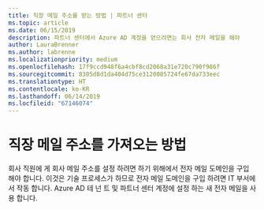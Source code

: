 ```yaml
---
title: 직장 메일 주소를 받는 방법 | 파트너 센터
ms.topic: article
ms.date: 06/15/2019
description: 파트너 센터에서 Azure AD 계정을 얻으려면는 회사 전자 메일을 해야
author: LauraBrenner
ms.author: labrenne
ms.localizationpriority: medium
ms.openlocfilehash: 17f9ccd948f6a4cbf8cd2068a31e720c790f986f
ms.sourcegitcommit: 8305d8d1da404d75ce3120085724fe67da733eec
ms.translationtype: HT
ms.contentlocale: ko-KR
ms.lasthandoff: 06/14/2019
ms.locfileid: "67146074"
---
```

# <a name="how-to-get-a-work-email-address"></a>직장 메일 주소를 가져오는 방법

회사 직원에 게 회사 메일 주소를 설정 하려면 하기 위해에서 전자 메일 도메인을 구입 해야 합니다. 이것은 기술 프로세스가 하므로 전자 메일 도메인을 구입 하려면 IT 부서에서 작동 합니다. Azure AD 테 넌 트 및 파트너 센터 계정에 설정 하는 새 전자 메일을 사용 합니다.
